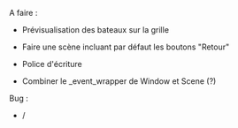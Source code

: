 A faire :
- Prévisualisation des bateaux sur la grille

- Faire une scène incluant par défaut les boutons "Retour"
- Police d'écriture
- Combiner le _event_wrapper de Window et Scene (?)

Bug : 
- /